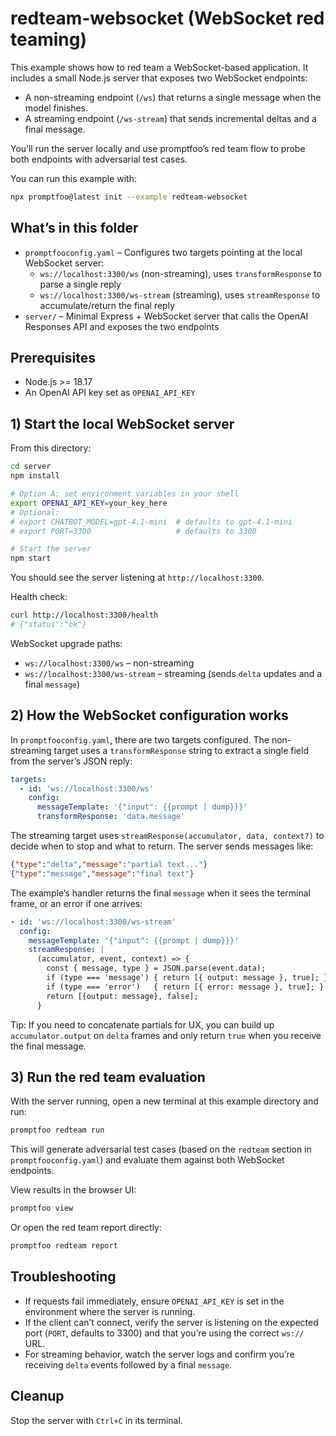# redteam-websocket (WebSocket red teaming)

This example shows how to red team a WebSocket-based application. It includes a small Node.js server that exposes two WebSocket endpoints:

- A non-streaming endpoint (`/ws`) that returns a single message when the model finishes.
- A streaming endpoint (`/ws-stream`) that sends incremental deltas and a final message.

You’ll run the server locally and use promptfoo’s red team flow to probe both endpoints with adversarial test cases.

You can run this example with:

```bash
npx promptfoo@latest init --example redteam-websocket
```

## What’s in this folder

- `promptfooconfig.yaml` – Configures two targets pointing at the local WebSocket server:
  - `ws://localhost:3300/ws` (non-streaming), uses `transformResponse` to parse a single reply
  - `ws://localhost:3300/ws-stream` (streaming), uses `streamResponse` to accumulate/return the final reply
- `server/` – Minimal Express + WebSocket server that calls the OpenAI Responses API and exposes the two endpoints

## Prerequisites

- Node.js >= 18.17
- An OpenAI API key set as `OPENAI_API_KEY`

## 1) Start the local WebSocket server

From this directory:

```bash
cd server
npm install

# Option A: set environment variables in your shell
export OPENAI_API_KEY=your_key_here
# Optional:
# export CHATBOT_MODEL=gpt-4.1-mini  # defaults to gpt-4.1-mini
# export PORT=3300                   # defaults to 3300

# Start the server
npm start
```

You should see the server listening at `http://localhost:3300`.

Health check:

```bash
curl http://localhost:3300/health
# {"status":"ok"}
```

WebSocket upgrade paths:

- `ws://localhost:3300/ws` – non-streaming
- `ws://localhost:3300/ws-stream` – streaming (sends `delta` updates and a final `message`)

## 2) How the WebSocket configuration works

In `promptfooconfig.yaml`, there are two targets configured. The non-streaming target uses a `transformResponse` string to extract a single field from the server’s JSON reply:

```yaml
targets:
  - id: 'ws://localhost:3300/ws'
    config:
      messageTemplate: '{"input": {{prompt | dump}}}'
      transformResponse: 'data.message'
```

The streaming target uses `streamResponse(accumulator, data, context?)` to decide when to stop and what to return. The server sends messages like:

```json
{"type":"delta","message":"partial text..."}
{"type":"message","message":"final text"}
```

The example’s handler returns the final `message` when it sees the terminal frame, or an error if one arrives:

```yaml
- id: 'ws://localhost:3300/ws-stream'
  config:
    messageTemplate: '{"input": {{prompt | dump}}}'
    streamResponse: |
      (accumulator, event, context) => {
        const { message, type } = JSON.parse(event.data);
        if (type === 'message') { return [{ output: message }, true]; }
        if (type === 'error')   { return [{ error: message }, true]; }
        return [{output: message}, false];
      }
```

Tip: If you need to concatenate partials for UX, you can build up `accumulator.output` on `delta` frames and only return `true` when you receive the final message.

## 3) Run the red team evaluation

With the server running, open a new terminal at this example directory and run:

```bash
promptfoo redteam run
```

This will generate adversarial test cases (based on the `redteam` section in `promptfooconfig.yaml`) and evaluate them against both WebSocket endpoints.

View results in the browser UI:

```bash
promptfoo view
```

Or open the red team report directly:

```bash
promptfoo redteam report
```

## Troubleshooting

- If requests fail immediately, ensure `OPENAI_API_KEY` is set in the environment where the server is running.
- If the client can’t connect, verify the server is listening on the expected port (`PORT`, defaults to 3300) and that you’re using the correct `ws://` URL.
- For streaming behavior, watch the server logs and confirm you’re receiving `delta` events followed by a final `message`.

## Cleanup

Stop the server with `Ctrl+C` in its terminal.
